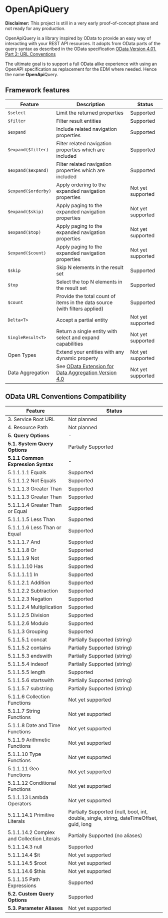 # OpenApiQuery 

**Disclaimer:** This project is still in a very early proof-of-concept phase and not ready for any production. 

OpenApiQuery is a library inspired by OData to provide an easy way of interacting with your REST API resources. 
It adopts from OData parts of the query syntax as described in the OData specification [OData Version 4.01. Part 2: URL Conventions]( https://docs.oasis-open.org/odata/odata/v4.01/odata-v4.01-part2-url-conventions.html)

The ultimate goal is to support a full OData alike experience with using an OpenAPI specification as replacement for the EDM where needed. Hence the name **OpenApi**Query. 


## Framework features

| Feature             | Description                                                                   | Status            |
| ----------------    | ----------------------------------------------------------------------------- | ----------------- |
| `$select`           | Limit the returned properties                                                 | Supported         |
| `$filter`           | Filter result entities                                                        | Supported         |
| `$expand`           | Include related navigation properties                                         | Supported         |
| `$expand($filter)`  | Filter related navigation properties which are included                       | Supported         |
| `$expand($expand)`  | Filter related navigation properties which are included                       | Supported         |
| `$expand($orderby)` | Apply ordering to the expanded navigation properties                          | Not yet supported |
| `$expand($skip)`    | Apply paging to the expanded navigation properties                            | Not yet supported |
| `$expand($top)`     | Apply paging to the expanded navigation properties                            | Not yet supported |
| `$expand($count)`   | Apply paging to the expanded navigation properties                            | Not yet supported |
| `$skip`             | Skip N elements in the result set                                             | Supported         |
| `$top`              | Select the top N elements in the result set                                   | Supported         |
| `$count`            | Provide the total count of items in the data source (with filters applied)    | Supported         |
| `Delta<T>`          | Accept a partial entity                                                       | Not yet supported |
| `SingleResult<T>`   | Return a single entity with select and expand capabilities                    | Not yet supported |
| Open Types          | Extend your entities with any dynamic property                                | Not yet supported |
| Data Aggregation    | See [OData Extension for Data Aggregation Version 4.0](http://docs.oasis-open.org/odata/odata-data-aggregation-ext/v4.0/cs01/odata-data-aggregation-ext-v4.0-cs01.html) | Not yet supported |

## OData URL Conventions Compatibility

| Feature                                       | Status |
| --------------------------------------------- | -------|
| 3. Service Root URL                           | Not planned                                                                              |
| 4. Resource Path                              | Not planned                                                                              |
| **5. Query Options**                          | -                                                                                        |
| **5.1. System Query Options**                 | Partially Supported                                                                      |
| **5.1.1 Common Expression Syntax**            | -                                                                                        |
| 5.1.1.1.1 Equals                              | Supported                                                                                |
| 5.1.1.1.2 Not Equals                          | Supported                                                                                |
| 5.1.1.1.3 Greater Than                        | Supported                                                                                |
| 5.1.1.1.3 Greater Than                        | Supported                                                                                |
| 5.1.1.1.4 Greater Than or Equal               | Supported                                                                                |
| 5.1.1.1.5 Less Than                           | Supported                                                                                |
| 5.1.1.1.6 Less Than or Equal                  | Supported                                                                                |
| 5.1.1.1.7 And                                 | Supported                                                                                |
| 5.1.1.1.8 Or                                  | Supported                                                                                |
| 5.1.1.1.9 Not                                 | Supported                                                                                |
| 5.1.1.1.10 Has                                | Supported                                                                                |
| 5.1.1.1.11 In                                 | Supported                                                                                |
| 5.1.1.2.1 Addition                            | Supported                                                                                |
| 5.1.1.2.2 Subtraction                         | Supported                                                                                |
| 5.1.1.2.3 Negation                            | Supported                                                                                |
| 5.1.1.2.4 Multiplication                      | Supported                                                                                |
| 5.1.1.2.5 Division                            | Supported                                                                                |
| 5.1.1.2.6 Modulo                              | Supported                                                                                |
| 5.1.1.3 Grouping                              | Supported                                                                                |
| 5.1.1.5.1 concat                              | Partially Supported (string)                                                             |
| 5.1.1.5.2 contains                            | Partially Supported (string)                                                             |
| 5.1.1.5.3 endswith                            | Partially Supported (string)                                                             |
| 5.1.1.5.4 indexof                             | Partially Supported (string)                                                             |
| 5.1.1.5.5 length                              | Supported                                                                                |
| 5.1.1.5.6 startswith                          | Partially Supported (string)                                                             |
| 5.1.1.5.7 substring                           | Partially Supported (string)                                                             |
| 5.1.1.6 Collection Functions                  | Not yet supported                                                                        |
| 5.1.1.7 String Functions                      | Not yet supported                                                                        |
| 5.1.1.8 Date and Time Functions               | Not yet supported                                                                        |
| 5.1.1.9 Arithmetic Functions                  | Not yet supported                                                                        |
| 5.1.1.10 Type Functions                       | Not yet supported                                                                        |
| 5.1.1.11 Geo Functions                        | Not yet supported                                                                        |
| 5.1.1.12 Conditional Functions                | Not yet supported                                                                        |
| 5.1.1.13 Lambda Operators                     | Not yet supported                                                                        |
| 5.1.1.14.1 Primitive Literals                 | Partially Supported (null, bool, int, double, single, string, dateTimeOffset, guid, long |
| 5.1.1.14.2 Complex and Collection Literals    | Partially Supported (no aliases)                                                         |
| 5.1.1.14.3 null                               | Supported                                                                                |
| 5.1.1.14.4 $it                                | Not yet supported                                                                        |
| 5.1.1.14.5 $root                              | Not yet supported                                                                        |
| 5.1.1.14.6 $this                              | Not yet supported                                                                        |
| 5.1.1.15 Path Expressions                     | Supported                                                                                |
| **5.2. Custom Query Options**                 | Supported                                                                                |
| **5.3. Parameter Aliases**                    | Not yet supported                                                                        |
                                                                    